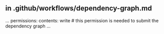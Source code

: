 ## in .github/workflows/dependency-graph.md
...
permissions:
contents: write # this permission is needed to submit the dependency graph
...